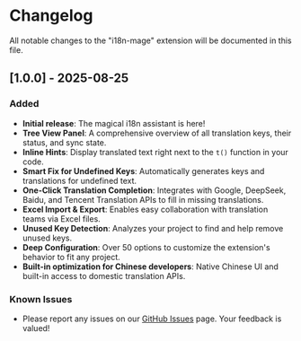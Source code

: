 # Changelog

All notable changes to the "i18n-mage" extension will be documented in this file.

## [1.0.0] - 2025-08-25

### Added
- **Initial release**: The magical i18n assistant is here!
- **Tree View Panel**: A comprehensive overview of all translation keys, their status, and sync state.
- **Inline Hints**: Display translated text right next to the `t()` function in your code.
- **Smart Fix for Undefined Keys**: Automatically generates keys and translations for undefined text.
- **One-Click Translation Completion**: Integrates with Google, DeepSeek, Baidu, and Tencent Translation APIs to fill in missing translations.
- **Excel Import & Export**: Enables easy collaboration with translation teams via Excel files.
- **Unused Key Detection**: Analyzes your project to find and help remove unused keys.
- **Deep Configuration**: Over 50 options to customize the extension's behavior to fit any project.
- **Built-in optimization for Chinese developers**: Native Chinese UI and built-in access to domestic translation APIs.

### Known Issues
- Please report any issues on our [GitHub Issues](https://github.com/baimohui/i18n-mage/issues) page. Your feedback is valued!
